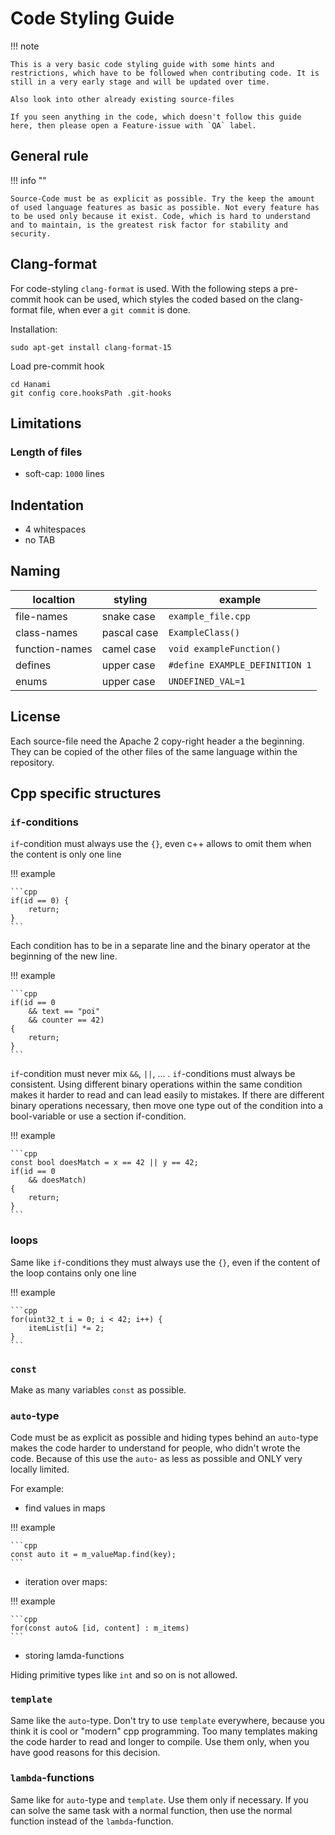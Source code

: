 # Code Styling Guide

!!! note

	This is a very basic code styling guide with some hints and restrictions, which have to be followed when contributing code. It is still in a very early stage and will be updated over time.

	Also look into other already existing source-files

	If you seen anything in the code, which doesn't follow this guide here, then please open a Feature-issue with `QA` label.

## General rule

!!! info ""

	Source-Code must be as explicit as possible. Try the keep the amount of used language features as basic as possible. Not every feature has to be used only because it exist. Code, which is hard to understand and to maintain, is the greatest risk factor for stability and security.

## Clang-format

For code-styling `clang-format` is used. With the following steps a pre-commit hook can be used, which styles the coded based on the clang-format file, when ever a `git commit` is done.

Installation: 

```
sudo apt-get install clang-format-15
```

Load pre-commit hook

```
cd Hanami
git config core.hooksPath .git-hooks
```

## Limitations

### Length of files

- soft-cap: `1000` lines

## Indentation

- 4 whitespaces
- no TAB

## Naming

| localtion | styling | example | 
| --- | --- | --- | 
| file-names | snake case | `example_file.cpp` |
| class-names | pascal case | `ExampleClass()` |
| function-names | camel case | `void exampleFunction()` |
| defines | upper case | `#define EXAMPLE_DEFINITION 1` |
| enums | upper case | `UNDEFINED_VAL=1` |

## License

Each source-file need the Apache 2 copy-right header a the beginning. They can be copied of the other files of the same language within the repository.

## Cpp specific structures

### `if`-conditions

`if`-condition must always use the `{}`, even c++ allows to omit them when the content is only one line

!!! example

	```cpp
	if(id == 0) {
		return;
	}
	```

Each condition has to be in a separate line and the binary operator at the beginning of the new line.

!!! example

	```cpp
	if(id == 0
		&& text == "poi"
		&& counter == 42) 
	{
		return;
	}
	```

`if`-condition must never mix `&&`, `||`, ... . `if`-conditions must always be consistent. Using different binary operations within the same condition makes it harder to read and can lead easily to mistakes. If there are different binary operations necessary, then move one type out of the condition into a bool-variable or use a section if-condition.

!!! example

	```cpp
	const bool doesMatch = x == 42 || y == 42;
	if(id == 0
		&& doesMatch) 
	{
		return;
	}
	```

### loops

Same like `if`-conditions they must always use the `{}`, even if the content of the loop contains only one line

!!! example

	```cpp
	for(uint32_t i = 0; i < 42; i++) {
		itemList[i] *= 2;
	}
	```

### `const`

Make as many variables `const` as possible.

### `auto`-type

Code must be as explicit as possible and hiding types behind an `auto`-type makes the code harder to understand for people, who didn't wrote the code. Because of this use the `auto`- as less as possible and ONLY very locally limited. 

For example:

- find values in maps

!!! example

	```cpp
	const auto it = m_valueMap.find(key);
	```

- iteration over maps: 

!!! example

	```cpp
	for(const auto& [id, content] : m_items)
	```

- storing lamda-functions

Hiding primitive types like `int` and so on is not allowed.


### `template`

Same like the `auto`-type. Don't try to use `template` everywhere, because you think it is cool or "modern" cpp programming. Too many templates making the code harder to read and longer to compile. Use them only, when you have good reasons for this decision. 

### `lambda`-functions

Same like for `auto`-type and `template`. Use them only if necessary. If you can solve the same task with a normal function, then use the normal function instead of the `lambda`-function.

